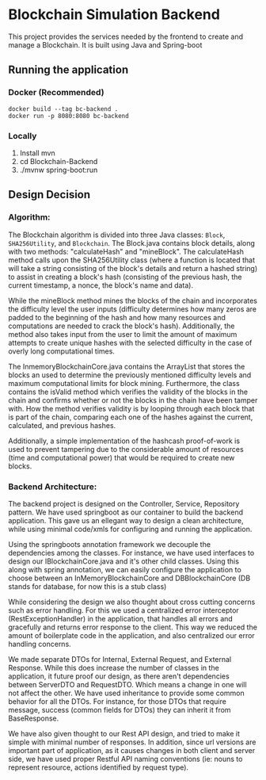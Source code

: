 # Blockchain Simulation Backend
This project provides the services needed by the frontend to create and
manage a Blockchain. It is built using Java and Spring-boot

## Running the application
### Docker (Recommended)
```
docker build --tag bc-backend .
docker run -p 8080:8080 bc-backend
```

### Locally
1. Install mvn 
2. cd Blockchain-Backend
3. ./mvnw spring-boot:run

## Design Decision
### Algorithm:

The Blockchain algorithm is divided into three Java classes: `Block`, `SHA256Utility`, and `Blockchain`.
The Block.java contains block details, along with two methods: "calculateHash" and "mineBlock".
The calculateHash method calls upon the SHA256Utility class 
(where a function is located that will take a string consisting of the block's details and return a hashed string)
to assist in creating a block's hash (consisting of the previous hash, the current timestamp, a nonce, the block's name and data). 

While the mineBlock method mines the blocks of the chain and incorporates the difficulty level the user inputs (difficulty determines how many zeros are padded to the beginning of the hash and how many resources and computations are needed to crack the block's hash).
Additionally, the method also takes input from the user to limit the amount of maximum attempts to create unique hashes with the selected difficulty in the case of overly long computational times. 

The InmemoryBlockchainCore.java contains the ArrayList that stores the blocks an used to determine the previously mentioned difficulty levels and maximum computational limits for block mining. 
Furthermore, the class contains the isValid method which verifies the validity of the blocks in the chain and confirms whether or not the blocks in the chain have been tamper with.
How the method verifies validity is by looping through each block that is part of the chain, comparing each one of the hashes against the current, calculated, and previous hashes.

Additionally, a simple implementation of the hashcash proof-of-work is used to prevent tampering due to the considerable amount of resources (time and computational power) that would be required to create new blocks.

### Backend Architecture:

The backend project is designed on the Controller, Service, Repository pattern. We have used springboot as our container to build the backend application. This gave us an ellegant way to design a clean architecture, while using minimal code/xmls for configuring and running the application.

Using the springboots annotation framework we decouple the dependencies among the classes. For instance, we have used interfaces to design our IBlockchainCore.java and it's other child
classes. Using this along with spring annotation, we can easily configure the application to choose between an InMemoryBlockchainCore and DBBlockchainCore (DB stands for database, for now this is a stub class)

While considering the design we also thought about cross cutting concerns such as error handling. For this we used a centralized error interceptor (RestExceptionHandler)
in the application, that handles all errors and gracefully and returns error response to the client. This way we reduced the amount of boilerplate code in the application, and also centralized our error handling concerns.

We made separate DTOs for Internal, External Request, and External Response. While this does increase the number of classes in the application, it future proof our design, as there aren't dependencies between ServerDTO and RequestDTO. Which means a change in one will not affect the other. 
We have used inheritance to provide some common behavior for all the DTOs. For instance, for those DTOs that require message, success (common fields for DTOs) they can inherit it from BaseResponse.

We have also given thought to our Rest API design, and tried to make it simple with minimal number of responses. In addition, since url versions are important part of application, as it causes changes in both client and server side, we have used proper Restful API naming conventions 
(ie: nouns to represent resource, actions identified by request type).
